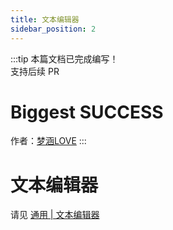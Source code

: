 ```yaml
---
title: 文本编辑器
sidebar_position: 2
---
```


:::tip
本篇文档已完成编写！<br />
支持后续 PR

# Biggest SUCCESS

作者：[梦涵LOVE](https://github.com/MengHanLOVE1027)
:::

# 文本编辑器

请见 [通用 | 文本编辑器](https://yizhan.wiki/NitWikit/preparation/text-editor)
